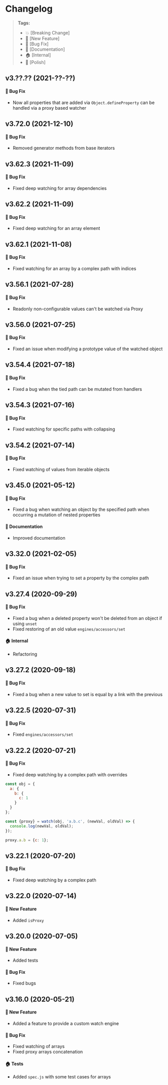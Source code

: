 Changelog
=========

> **Tags:**
> - :boom:       [Breaking Change]
> - :rocket:     [New Feature]
> - :bug:        [Bug Fix]
> - :memo:       [Documentation]
> - :house:      [Internal]
> - :nail_care:  [Polish]

## v3.??.?? (2021-??-??)

#### :bug: Bug Fix

* Now all properties that are added via `Object.defineProperty` can be handled via a proxy based watcher

## v3.72.0 (2021-12-10)

#### :bug: Bug Fix

* Removed generator methods from base iterators

## v3.62.3 (2021-11-09)

#### :bug: Bug Fix

* Fixed deep watching for array dependencies

## v3.62.2 (2021-11-09)

#### :bug: Bug Fix

* Fixed deep watching for an array element

## v3.62.1 (2021-11-08)

#### :bug: Bug Fix

* Fixed watching for an array by a complex path with indices

## v3.56.1 (2021-07-28)

#### :bug: Bug Fix

* Readonly non-configurable values can't be watched via Proxy

## v3.56.0 (2021-07-25)

#### :bug: Bug Fix

* Fixed an issue when modifying a prototype value of the watched object

## v3.54.4 (2021-07-18)

#### :bug: Bug Fix

* Fixed a bug when the tied path can be mutated from handlers

## v3.54.3 (2021-07-16)

#### :bug: Bug Fix

* Fixed watching for specific paths with collapsing

## v3.54.2 (2021-07-14)

#### :bug: Bug Fix

* Fixed watching of values from iterable objects

## v3.45.0 (2021-05-12)

#### :bug: Bug Fix

* Fixed a bug when watching an object by the specified path when occurring a mutation of nested properties

#### :memo: Documentation

* Improved documentation

## v3.32.0 (2021-02-05)

#### :bug: Bug Fix

* Fixed an issue when trying to set a property by the complex path

## v3.27.4 (2020-09-29)

#### :bug: Bug Fix

* Fixed a bug when a deleted property won't be deleted from an object if using `unset`
* Fixed restoring of an old value `engines/accessors/set`

#### :house: Internal

* Refactoring

## v3.27.2 (2020-09-18)

#### :bug: Bug Fix

* Fixed a bug when a new value to set is equal by a link with the previous

## v3.22.5 (2020-07-31)

#### :bug: Bug Fix

* Fixed `engines/accessors/set`

## v3.22.2 (2020-07-21)

#### :bug: Bug Fix

* Fixed deep watching by a complex path with overrides

```js
const obj = {
  a: {
    b: {
      c: 1
    }
  }
};

const {proxy} = watch(obj, 'a.b.c', (newVal, oldVal) => {
  console.log(newVal, oldVal);
});

proxy.a.b = {c: 1};
```

## v3.22.1 (2020-07-20)

#### :bug: Bug Fix

* Fixed deep watching by a complex path

## v3.22.0 (2020-07-14)

#### :rocket: New Feature

* Added `isProxy`

## v3.20.0 (2020-07-05)

#### :rocket: New Feature

* Added tests

#### :bug: Bug Fix

* Fixed bugs

## v3.16.0 (2020-05-21)

#### :rocket: New Feature

* Added a feature to provide a custom watch engine

#### :bug: Bug Fix

* Fixed watching of arrays
* Fixed proxy arrays concatenation

#### :house: Tests

* Added `spec.js` with some test cases for arrays
